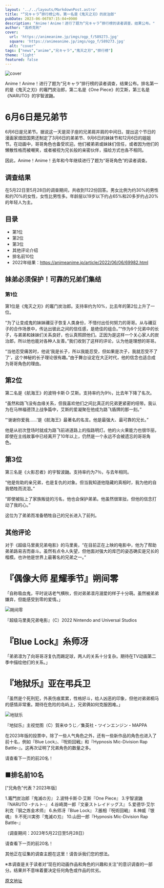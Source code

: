 ```yaml
---
layout: '../../layouts/MarkdownPost.astro'
title: "“兄キャラ”排行榜公布，第一名是《鬼灭之刃》的炭治郎"
pubDate: 2023-06-06T07:15:04+0900
description: "Anime！Anime！进行了题为“兄キャラ”排行榜的读者调查，结果公布。"
author: "高桥克則"
cover:
  url: 'https://animeanime.jp/imgs/ogp_f/589273.jpg'
  square: 'https://animeanime.jp/imgs/ogp_f/589273.jpg'
  alt: "cover"
tags: ["news","anime","兄キャラ","鬼灭之刃","排行榜"]
theme: 'light'
featured: false
---
```


![cover](https://animeanime.jp/imgs/ogp_f/589273.jpg)

Anime！Anime！进行了题为“兄キャラ”排行榜的读者调查，结果公布。排名第一的是《鬼灭之刃》的竈門炭治郎，第二名是《One Piece》的艾斯，第三名是《NARUTO》的宇智波鼬。

# 6月6日是兄弟节

6月6日是兄弟节。据说这一天是双子座的兄弟肩并肩的中间日。提出这个节日的漫画家畑田国男还制定了3月6日的弟弟节、9月6日的妹妹节和12月6日的姐姐节。在动画中，哥哥角色也备受欢迎。他们被弟弟或妹妹们信任，或者因为他们的懒散性格而被嘲笑，或者被视为兄长般的亲密伙伴，描绘方式也各不相同。

因此，Anime！Anime！去年和今年继续进行了题为“哥哥角色”的读者调查。
## 调查结果

在5月22日至5月28日的调查期间，共收到1122份回答。男女比例为约30%的男性和约70%的女性，女性比男性多。年龄层以19岁以下约占65%和20多岁约占20%的年轻人为主。

## 目录

- 第1位
- 第2位
- 第3位
- 其他评论介绍
- 排名前10位
- 2022年结果：https://animeanime.jp/article/2022/06/06/69982.html

## 妹弟必须保护！可靠的兄弟们集结

### 第1位

第1位是《鬼灭之刃》的竈门炭治郎。支持率约为10%，比去年的第2位上升了一位。

“为了让变成鬼的妹妹禰豆子恢复人类身份，不惜付出任何努力的哥哥。从与禰豆子的合作场景中，传达出彼此之间的信任感，是绝佳的组合。”“作为6个兄弟中的长子，与弟弟和妹妹们关系良好，也认真照顾他们。正因为是这样一个关心家人的炭治郎，所以他也能对各种人友善。”我们收到了这样的评论，认为他是理想的哥哥。

“当他忍受痛苦时，他说‘我是长子，所以我能忍受，但如果是次子，我就忍受不了了’，这个神秘的长子理论很有趣。”由于舞台设定在大正时代，他的信念也适合成为哥哥角色的理由。
## 第2位

第二名是《航海王》的波特卡斯·D·艾斯。支持率约为9％，比去年下降了名次。

“虽然和路飞没有血缘关系，但我喜欢他们之间比真正的兄弟更紧密的纽带。我认为在马林福德顶上战争篇中，艾斯的爱凝聚在他成为路飞盾牌的那一刻。”

“‘谢谢你爱我……’是《航海王》最著名的名言。他是最强大、最可靠的兄长。”

他是从初次登场时就成为路飞前进道路上的指路明灯。他的火火果能力也很华丽，即使在主线故事中已经离开了10年以上，仍然是一个永远不会被遗忘的哥哥角色。

## 第3位

第三名是《火影忍者》的宇智波鼬。支持率约为7％，与去年相同。

“他是佐助的亲兄弟，也是复仇的对象。但当我知道他隐藏的真相时，我为他的自我牺牲而流泪。”

“即使被贴上了家族叛徒的污名，他也会保护弟弟。他虽然很笨拙，但他的信念打动了我的心。”

这位为了弟弟而准备牺牲自己的兄长进入了前列。

## 其他评论

对于《超级马里奥兄弟电影》的马里奥，“在目前正在上映的电影中，他为了帮助弟弟路易吉而奋斗。虽然有点令人失望，但他面对强大的库巴的姿态确实是兄长的楷模。也许他是世界上最著名的兄弟之一。”
# 『偶像大师 星耀季节』朔间零

「自称吸血鬼，平时说话老气横秋，但对弟弟凛月溺爱的样子十分萌。虽然被弟弟嫌弃，但能感受到零的爱情。」

![朔间零](https://animeanime.jp/imgs/zoom/589269.jpg)

『超级马里奥兄弟电影』（C）2022 Nintendo and Universal Studios

# 『Blue Lock』糸师冴

「弟弟凛为了向哥哥冴复仇而踢足球，两人的关系十分复杂。期待在TV动画第二季中描绘他们的关系。」

# 『地狱乐』亚在弔兵卫

「虽然是个死刑犯，外表伤痕累累，性格好斗，给人凶恶的印象，但他对弟弟桐马的感情非常重。期待在危险的岛屿上，兄弟俩如何克服困难。」

![地狱乐](https://animeanime.jp/imgs/zoom/589272.jpg)

『地狱乐』主视觉图（C）賀来ゆうじ／集英社・ツインエンジン・MAPPA

在2023年版的投票中，除了一些人气角色之外，还有一些新作品的角色也进入了前十名，例如『Blue Lock』、『呪術回戦』和『Hypnosis Mic-Division Rap Battle-』。这再次证明了兄弟角色的数量之多。

请查看下一页的前20名！

## ■排名前10名

[“兄角色”代表？2023年版]

1.竈門炭治郎『鬼滅の刃』
2.波特卡斯·D·艾斯『One Piece』
3.宇智波鼬『NARUTO -ナルト-』
4.谷崎潤一郎『文豪ストレイドッグス』
5.爱德华·艾尔利克『钢之炼金术师』
6.糸师冴『Blue Lock』
7.脹相『呪術回戦』
8.神威『银魂』
9.不死川実弥『鬼滅の刃』
10.山田一郎『Hypnosis Mic-Division Rap Battle-』

（调查期间：2023年5月22日至5月28日）

请查看下一页的前20名！

其他正在征集的调查主题在这里！请告诉我们您的想法。

※本调查是关于读者对“现在的动画作品和角色的兴趣和关注”的意识调查的一部分。结果并不意味着要决定任何角色或作品的优劣。

  [原文地址](https://animeanime.jp/article/2023/06/06/77758.html)